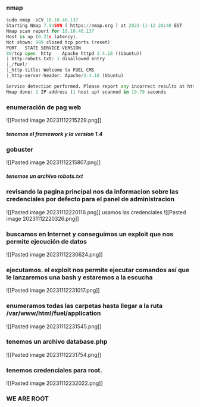 ### nmap
```python
sudo nmap -sCV 10.10.46.137
Starting Nmap 7.94SVN ( https://nmap.org ) at 2023-11-12 20:48 EST
Nmap scan report for 10.10.46.137
Host is up (0.21s latency).
Not shown: 999 closed tcp ports (reset)
PORT   STATE SERVICE VERSION
80/tcp open  http    Apache httpd 2.4.18 ((Ubuntu))
| http-robots.txt: 1 disallowed entry 
|_/fuel/
|_http-title: Welcome to FUEL CMS
|_http-server-header: Apache/2.4.18 (Ubuntu)

Service detection performed. Please report any incorrect results at https://nmap.org/submit/ .
Nmap done: 1 IP address (1 host up) scanned in 19.78 seconds
```

### enumeración de pag web
![[Pasted image 20231112215229.png]]
##### tenemos el framework y la version 1.4
### gobuster
![[Pasted image 20231112215807.png]]
##### tenemos un archivo robots.txt

### revisando la pagina principal nos da informacion sobre las credenciales por defecto para el panel de administracion
![[Pasted image 20231112220116.png]]
usamos las credenciales
![[Pasted image 20231112220326.png]]

### buscamos en Internet y conseguimos un exploit que nos permite ejecución de datos
![[Pasted image 20231112230624.png]]

### ejecutamos. el exploit nos permite ejecutar comandos así que le lanzaremos una bash y estaremos a la escucha
![[Pasted image 20231112231017.png]]
### enumeramos todas las carpetas hasta llegar a la ruta /var/www/html/fuel/application 
![[Pasted image 20231112231545.png]]
### tenemos un archivo database.php
![[Pasted image 20231112231754.png]]
### tenemos credenciales para root.
![[Pasted image 20231112232022.png]]

### WE ARE ROOT